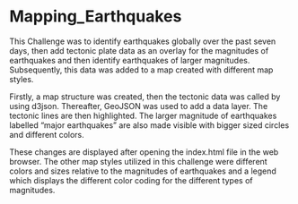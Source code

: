 # Mapping_Earthquakes

This Challenge was to identify earthquakes globally over the past seven days, then add tectonic plate data as an overlay for the magnitudes of earthquakes and then identify earthquakes of larger magnitudes.  Subsequently, this data was added to a map created with different map styles. 

Firstly, a map structure was created, then the tectonic data was called by using d3json. Thereafter, GeoJSON was used to add a data layer. The tectonic lines are then highlighted. The larger magnitude of earthquakes labelled “major earthquakes” are also made visible with bigger sized circles and different colors. 

These changes are displayed after opening the index.html file in the web browser.  The other map styles utilized in this challenge were different colors and sizes relative to the magnitudes of earthquakes and a legend which displays the different color coding for the different types of magnitudes. 
